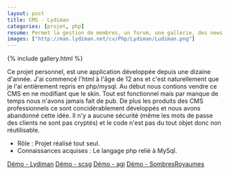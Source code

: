 ```yaml
---
layout: post
title: CMS - Lydiman
categories: [projet, php]
resume: Permet la gestion de membres, un forum, une gallerie, des news, des statistiques...
images: ["http://man.lydiman.net/cv/Php/Lydiman/Ludiman.png"]
---
```

{% include gallery.html %}

Ce projet personnel, est une application développée depuis une dizaine d'année. J'ai commencé l'html à l'âge de 12 ans et c'est naturellement que je l'ai entièrement repris en php/mysql. Au début nous contions vendre ce CMS en ne modifiant que le skin. Tout est fonctionnel mais par manque de temps nous n'avons jamais fait de pub. De plus les produits des CMS professionnels ce sont concidérablement développés et nous avons abandonné cette idée. Il n'y a aucune sécurité (même les mots de passe des clients ne sont pas cryptés) et le code n'est pas du tout objet donc non réutilisable.

* Rôle : Projet réalisé tout seul.
* Connaissances acquises : Le langage php relié à MySql.

<div class="container-link">
  <a href="http://lydiman.net" target="_blank">Démo - Lydiman</a>
  <a href="http://scsg.lydiman.net" target="_blank">Démo - scsg</a>
  <a href="http://agi.lydiman.net" target="_blank">Démo - agi</a>
  <a href="http://1.lydiman.net/lydia/sombresroyaumes/" target="_blank">Démo - SombresRoyaumes</a>
</div>